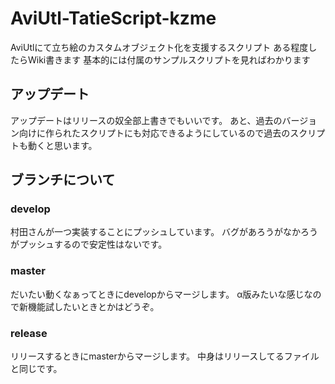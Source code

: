 # AviUtl-TatieScript-kzme
AviUtlにて立ち絵のカスタムオブジェクト化を支援するスクリプト
ある程度したらWiki書きます
基本的には付属のサンプルスクリプトを見ればわかります
## アップデート
アップデートはリリースの奴全部上書きでもいいです。
あと、過去のバージョン向けに作られたスクリプトにも対応できるようにしているので過去のスクリプトも動くと思います。
## ブランチについて
### develop
村田さんが一つ実装することにプッシュしています。
バグがあろうがなかろうがプッシュするので安定性はないです。
### master
だいたい動くなぁってときにdevelopからマージします。
α版みたいな感じなので新機能試したいときとかはどうぞ。
### release
リリースするときにmasterからマージします。
中身はリリースしてるファイルと同じです。
